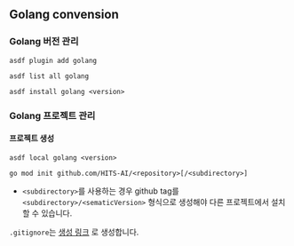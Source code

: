 ## Golang convension

### Golang 버전 관리

```shell
asdf plugin add golang
```

```shell
asdf list all golang
```

```shell
asdf install golang <version>
```

### Golang 프로젝트 관리

#### 프로젝트 생성

```shell
asdf local golang <version>
```

```shell
go mod init github.com/HITS-AI/<repository>[/<subdirectory>]
```

- `<subdirectory>`를 사용하는 경우 github tag를 `<subdirectory>/<sematicVersion>` 형식으로 생성해야 다른 프로젝트에서 설치할 수 있습니다.

`.gitignore`는 [생성 링크](https://www.toptal.com/developers/gitignore?templates=go,linux,macos,windows) 로  생성합니다.